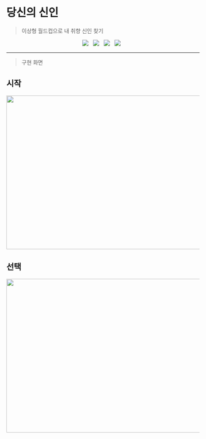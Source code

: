 # 당신의 신인

>이상형 월드컵으로 내 취향 신인 찾기

<div align="center">
	<img src="https://img.shields.io/badge/React-61DAFB?style=flat&logo=React&logoColor=white" /> &nbsp
	<img src="https://img.shields.io/badge/styled components-DB7093?style=flat&logo=styled-components&logoColor=white" /> &nbsp
	<img src="https://img.shields.io/badge/HTML5-E34F26?style=flat&logo=HTML5&logoColor=white" /> &nbsp
	<img src="https://img.shields.io/badge/CSS3-1572B6?style=flat&logo=CSS3&logoColor=white" /> &nbsp
</div>

<hr />

>구현 화면

## 시작
<img src="https://user-images.githubusercontent.com/100124429/199179008-7f757764-a57f-48a4-8329-6faff71dbc6a.png" width="600" height="400"/>

## 선택
<img src="https://user-images.githubusercontent.com/100124429/199179290-273f53f2-18f7-4e6a-8931-9c2ccd9889bf.png" width="600" height="400"/>


